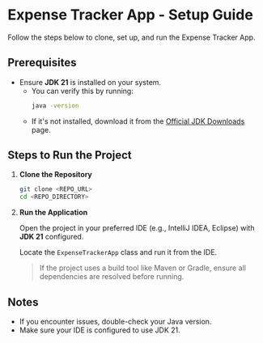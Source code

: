 # Expense Tracker App - Setup Guide

Follow the steps below to clone, set up, and run the Expense Tracker App.

## Prerequisites

- Ensure **JDK 21** is installed on your system.
  - You can verify this by running:
    ```bash
    java -version
    ```
  - If it's not installed, download it from the [Official JDK Downloads](https://jdk.java.net/21/) page.

## Steps to Run the Project

1. **Clone the Repository**
    ```bash
    git clone <REPO_URL>
    cd <REPO_DIRECTORY>
    ```

2. **Run the Application**

    Open the project in your preferred IDE (e.g., IntelliJ IDEA, Eclipse) with **JDK 21** configured.

    Locate the `ExpenseTrackerApp` class and run it from the IDE.

    > If the project uses a build tool like Maven or Gradle, ensure all dependencies are resolved before running.

## Notes

- If you encounter issues, double-check your Java version.
- Make sure your IDE is configured to use JDK 21.
